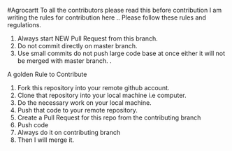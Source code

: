#Agrocartt
To all the contributors please read this before contribution 
I am writing the rules for contribution here ..
Please follow these rules and regulations.
1. Always start NEW Pull Request from this branch.
2. Do not commit directly on master branch.
3. Use small commits do not push large code base at once either it will not be merged with master branch.
.

A golden Rule to Contribute 

1. Fork this repository into your remote github account.
2. Clone that repository into your local machine i.e computer.
3. Do the necessary work on your local machine.
4. Push that code to your remote repository.
5. Create a Pull Request for this repo from the contributing branch 
6. Push code
7. Always do it on contributing branch
8. Then I will merge it. 

